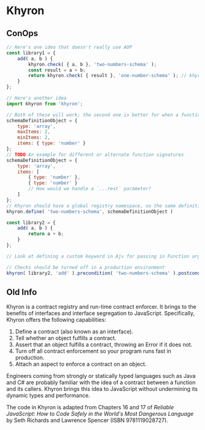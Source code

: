 # Khyron

## ConOps

```javascript
// Here's one idea that doesn't really use AOP
const library1 = {
    add( a, b ) {
        khyron.check( { a, b }, 'two-numbers-schema' );
        const result = a + b;
        return khyron.check( { result }, 'one-number-schema' ); // khyron.check returns a value
    }
};

// Here's another idea
import khyron from 'khyron';

// Both of these will work; the second one is better for when a function takes arguments of different types
schemaDefinitionObject = {
    type: 'array',
    maxItems: 2,
    minItems: 2,
    items: { type: 'number' }
};
// TODO An example for different or alternate function signatures
schemaDefinitionObject = {
    type: 'array',
    items: [
        { type: 'number' },
        { type: 'number' }
        // How would we handle a `...rest` parameter?
    ]
};
// Khyron should have a global registry namespace, so the same definitions can be reused across different modules in the same application
khyron.define( 'two-numbers-schema', schemaDefinitionObject )

const library2 = {
    add( a, b ) {
        return a + b;
    }
};

// Look at defining a custom keyword in Ajv for passing in Function arguments

// Checks should be turned off in a production environment
khyron( library2, 'add' ).precondition( 'two-numbers-schema' ).postcondition( 'one-number-schema' );
```

## Old Info

Khyron is a contract registry and run-time contract enforcer. It brings to the benefits of interfaces and interface segregation to JavaScript. Specifically, Khyron offers the following capabilities:

1. Define a contract (also known as an interface).
2. Tell whether an object fulfills a contract.
2. Assert that an object fulfills a contract, throwing an Error if it does not.
3. Turn off all contract enforcement so your program runs fast in production.
3. Attach an aspect to enforce a contract on an object.

Engineers coming from strongly or statically typed languages such as Java and C# are probably familiar with the idea of a contract between a function and its callers. Khyron brings this idea to JavaScript without undermining its dynamic types and performance.

The code in Khyron is adapted from Chapters 16 and 17 of _Reliable JavaScript: How to Code Safely in the World's Most Dangerous Language_ by Seth Richards and Lawrence Spencer (ISBN 9781119028727).
